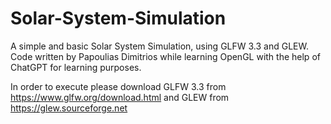 # Solar-System-Simulation
A simple and basic Solar System Simulation, using GLFW 3.3 and GLEW. Code written by Papoulias Dimitrios while learning OpenGL with the help of ChatGPT for learning purposes.

In order to execute please download GLFW 3.3 from https://www.glfw.org/download.html
and GLEW from https://glew.sourceforge.net
